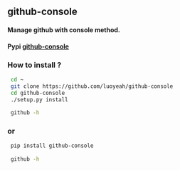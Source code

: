 ## github-console
#### Manage github with console method.


#### Pypi [github-console](https://pypi.python.org/pypi/github-console)
### How to install ?
```bash
 cd ~
 git clone https://github.com/luoyeah/github-console
 cd github-console
 ./setup.py install
 
 github -h
```
### or

```bash
 pip install github-console
 
 github -h
```